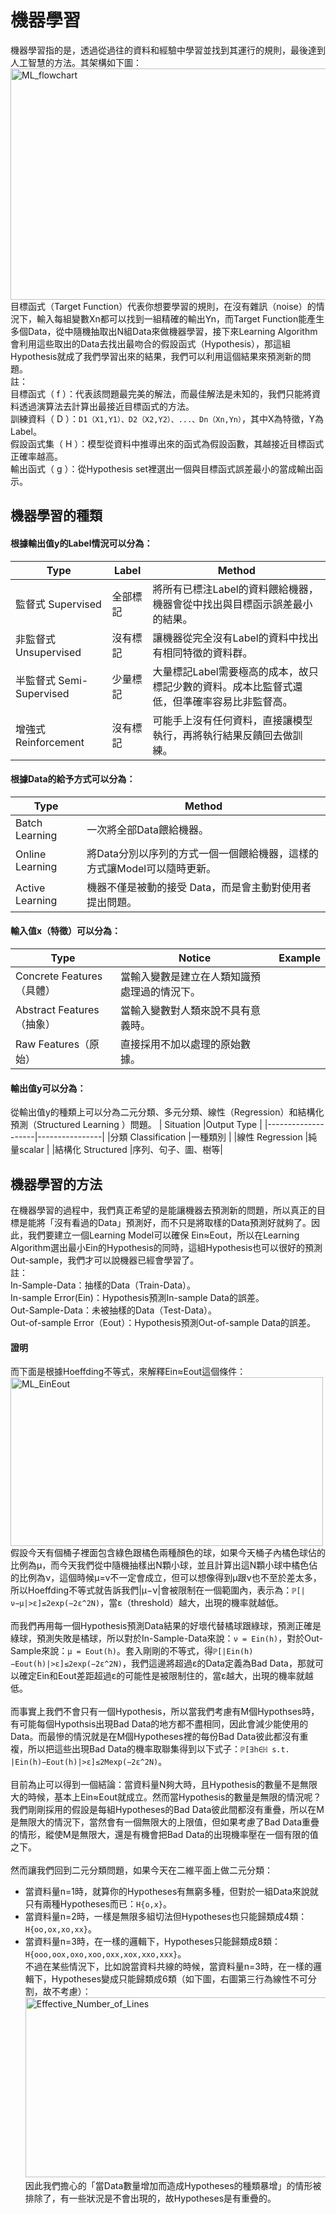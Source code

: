 # 機器學習
機器學習指的是，透過從過往的資料和經驗中學習並找到其運行的規則，最後達到人工智慧的方法。其架構如下圖：<br>
<img src="https://github.com/YuTe-Lai/yute-lai.github.io/blob/master/img/ML_flowchart.png?raw=true" alt="ML_flowchart"  width="700" height="370"><br>
目標函式（Target Function）代表你想要學習的規則，在沒有雜訊（noise）的情況下，輸入每組變數Xn都可以找到一組精確的輸出Yn，而Target Function能產生多個Data，從中隨機抽取出N組Data來做機器學習，接下來Learning Algorithm會利用這些取出的Data去找出最吻合的假設函式（Hypothesis），那這組Hypothesis就成了我們學習出來的結果，我們可以利用這個結果來預測新的問題。<br>
註：<br>
目標函式（ f ）：代表該問題最完美的解法，而最佳解法是未知的，我們只能將資料透過演算法去計算出最接近目標函式的方法。<br>
訓練資料（ D ）：`D1（X1,Y1）、D2（X2,Y2）、...、Dn（Xn,Yn）`，其中X為特徵，Y為Label。<br>
假設函式集（ H ）：模型從資料中推導出來的函式為假設函數，其越接近目標函式正確率越高。<br>
輸出函式（ g ）：從Hypothesis set裡選出一個與目標函式誤差最小的當成輸出函示。<br>
## 機器學習的種類
#### 根據輸出值y的Label情況可以分為：
| Type            | Label       | Method   |
| --------------------- |----------------| -------------|
| 監督式 Supervised       | 全部標記        |將所有已標注Label的資料餵給機器，機器會從中找出與目標函示誤差最小的結果。 |
| 非監督式 Unsupervised   | 沒有標記        |讓機器從完全沒有Label的資料中找出有相同特徵的資料群。|
| 半監督式 Semi-Supervised| 少量標記        |大量標記Label需要極高的成本，故只標記少數的資料。成本比監督式還低，但準確率容易比非監督高。|
| 增強式 Reinforcement    | 沒有標記        |可能手上沒有任何資料，直接讓模型執行，再將執行結果反饋回去做訓練。|
#### 根據Data的給予方式可以分為：
| Type          |Method       |
|------------   |------------ |
|Batch Learning |一次將全部Data餵給機器。|
|Online Learning|將Data分別以序列的方式一個一個餵給機器，這樣的方式讓Model可以隨時更新。|
|Active Learning|機器不僅是被動的接受 Data，而是會主動對使用者提出問題。|

#### 輸入值x（特徵）可以分為：
| Type          |Notice                         |Example            |
|------------   |--------------------           |-------------------|
|Concrete Features（具體） |當輸入變數是建立在人類知識預處理過的情況下。|
|Abstract Features（抽象）|當輸入變數對人類來說不具有意義時。|
|Raw Features（原始）|直接採用不加以處理的原始數據。|

#### 輸出值y可以分為：
從輸出值y的種類上可以分為二元分類、多元分類、線性（Regression）和結構化預測（Structured Learning ）問題。
| Situation         |Output Type    |
|--------------------|----------------|
|分類 Classification  |一種類別     |
|線性 Regression      |純量scalar   |
|結構化 Structured    |序列、句子、圖、樹等|


## 機器學習的方法
  在機器學習的過程中，我們真正希望的是能讓機器去預測新的問題，所以真正的目標是能將「沒有看過的Data」預測好，而不只是將取樣的Data預測好就夠了。因此，我們要建立一個Learning Model可以確保
Ein≈Eout，所以在Learning Algorithm選出最小Ein的Hypothesis的同時，這組Hypothesis也可以很好的預測Out-sample，我們才可以說機器已經會學習了。<br>
註：<br>
In-Sample-Data：抽樣的Data（Train-Data）。<br>
In-sample Error(Ein)：Hypothesis預測In-sample Data的誤差。<br>
Out-Sample-Data：未被抽樣的Data（Test-Data）。<br>
Out-of-sample Error（Eout）：Hypothesis預測Out-of-sample Data的誤差。<br>
#### 證明
而下面是根據Hoeffding不等式，來解釋Ein≈Eout這個條件：<br>
<img src="https://github.com/YuTe-Lai/yute-lai.github.io/blob/master/img/ML_EinEout.png?raw=true" alt="ML_EinEout"  width="500" height="270"><br>
假設今天有個桶子裡面包含綠色跟橘色兩種顏色的球，如果今天桶子內橘色球佔的比例為μ，而今天我們從中隨機抽樣出N顆小球，並且計算出這N顆小球中橘色佔的比例為ν，這個時候μ=ν不一定會成立，但可以想像得到μ跟ν也不至於差太多，所以Hoeffding不等式就告訴我們|μ−ν|會被限制在一個範圍內，表示為：`ℙ[|ν−μ|>ε]≤2exp(−2ε^2N)`，當ε（threshold）越大，出現的機率就越低。<br>
<br>
而我們再用每一個Hypothesis預測Data結果的好壞代替橘球跟綠球，預測正確是綠球，預測失敗是橘球，所以對於In-Sample-Data來說：`ν = Ein(h)`，對於Out-Sample來說：`μ = Eout(h)`。套入剛剛的不等式，得`ℙ[|Ein(h)−Eout(h)|>ε]≤2exp(−2ε^2N)`，我們這邊將超過ε的Data定義為Bad Data，那就可以確定Ein和Eout差距超過ε的可能性是被限制住的，當ε越大，出現的機率就越低。<br>
<br>
而事實上我們不會只有一個Hypothesis，所以當我們考慮有M個Hypothses時，有可能每個Hypothsis出現Bad Data的地方都不盡相同，因此會減少能使用的Data。而最慘的情況就是在M個Hypotheses裡的每份Bad Data彼此都沒有重複，所以把這些出現Bad Data的機率取聯集得到以下式子：`ℙ[∃h∈ℍ s.t. |Ein(h)−Eout(h)|>ε]≤2Mexp(−2ε^2N)`。<br>
<br>
目前為止可以得到一個結論：當資料量N夠大時，且Hypothesis的數量不是無限大的時候，基本上Ein≈Eout就成立。然而當Hypothesis的數量是無限的情況呢？<br>
我們剛剛採用的假設是每組Hypotheses的Bad Data彼此間都沒有重疊，所以在M是無限大的情況下，當然會有一個無限大的上限值，但如果考慮了Bad Data重疊的情形，縱使M是無限大，還是有機會把Bad Data的出現機率壓在一個有限的值之下。<br>
<br>
然而讓我們回到二元分類問題，如果今天在二維平面上做二元分類：<br>
- 當資料量n=1時，就算你的Hypotheses有無窮多種，但對於一組Data來說就只有兩種Hypotheses而已：`H{o,x}`。
- 當資料量n=2時，一樣是無限多組切法但Hypotheses也只能歸類成4類：`H{oo,ox,xo,xx}`。
- 當資料量n=3時，在一樣的邏輯下，Hypotheses只能歸類成8類：`H{ooo,oox,oxo,xoo,oxx,xox,xxo,xxx}`。<br>
不過在某些情況下，比如說當資料共線的時候，當資料量n=3時，在一樣的邏輯下，Hypotheses變成只能歸類成6類（如下圖，右圖第三行為線性不可分割，故不考慮）：<br>
<img src="https://github.com/YuTe-Lai/yute-lai.github.io/blob/master/img/ML_Effective_Number_of_Lines.png?raw=true" alt="Effective_Number_of_Lines"  width="942" height="288"><br>
因此我們擔心的「當Data數量增加而造成Hypotheses的種類暴增」的情形被排除了，有一些狀況是不會出現的，故Hypotheses是有重疊的。<br>


  
  
